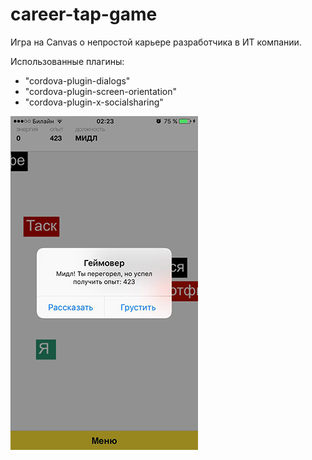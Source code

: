 # career-tap-game

Игра на Canvas о непростой карьере разработчика в ИТ компании.

Использованные плагины:
- "cordova-plugin-dialogs"
- "cordova-plugin-screen-orientation"
- "cordova-plugin-x-socialsharing"

![ios-screenshot](https://github.com/friseon/career-tap-game/blob/master/res/ios-screenshot.jpg)
